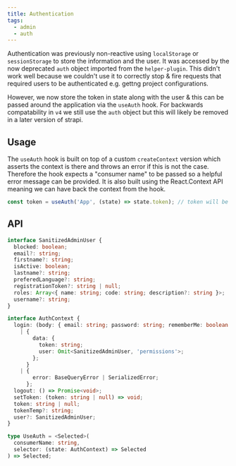 ```yaml
---
title: Authentication
tags:
  - admin
  - auth
---
```


Authentication was previously non-reactive using `localStorage` or `sessionStorage` to store the information and the user. It was accessed by the now deprecated `auth` object imported from the `helper-plugin`. This didn't work well because we couldn't use it to correctly stop & fire requests that required users to be authenticated e.g. gettng project configurations.

However, we now store the token in state along with the user & this can be passed around the application via the `useAuth` hook. For backwards compatability in `v4` we still use the `auth` object but this will likely be removed in a later version of strapi.

## Usage

The `useAuth` hook is built on top of a custom `createContext` version which asserts the context is there and throws an error if this is not the case.
Therefore the hook expects a "consumer name" to be passed so a helpful error message can be provided. It is also built using the React.Context API meaning we can have back the context from the hook.

```ts
const token = useAuth('App', (state) => state.token); // token will be a string or null
```

## API

```ts
interface SanitizedAdminUser {
  blocked: boolean;
  email?: string;
  firstname?: string;
  isActive: boolean;
  lastname?: string;
  preferedLanguage?: string;
  registrationToken?: string | null;
  roles: Array<{ name: string; code: string; description?: string }>;
  username?: string;
}

interface AuthContext {
  login: (body: { email: string; password: string; rememberMe: boolean }) =>
    | {
        data: {
          token: string;
          user: Omit<SanitizedAdminUser, 'permissions'>;
        };
      }
    | {
        error: BaseQueryError | SerializedError;
      };
  logout: () => Promise<void>;
  setToken: (token: string | null) => void;
  token: string | null;
  tokenTemp?: string;
  user?: SanitizedAdminUser;
}

type UseAuth = <Selected>(
  consumerName: string,
  selector: (state: AuthContext) => Selected
) => Selected;
```
